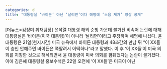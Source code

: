 ```yaml
---
categories: d
title: "대통령실 ‘바이든’ 아닌 ‘날리면’이다 해명에 ‘소음 제거’ 영상 공개"
---
```

[더뉴스=김정미 취재팀장] 윤석열 대통령 해외 순방 가운데 불거진 비속어 논란에 대해 대통령실은 ‘바이든(미국 대통령)’이 아니라 ‘날리면’이라고 주장하며 해명에 나섰다.																윤 대통령은 21일(현지시간) 미국 뉴욕에서 바이든 대통령과 48초간의 만남 뒤 “이 XX들이 승인 안해주면 바이든은 쪽팔려서 어떡하나”라고 말했다. 이 후 ‘이 XX들’이 미국 의회를 지칭한 것으로 해석되면서 윤 대통령이 미국 의회를 폄훼했다는 논란이 불거졌다.이에 김은혜 대통령실 홍보수석은 22일 오전에 ‘이 XX들’은 미국이 아닌